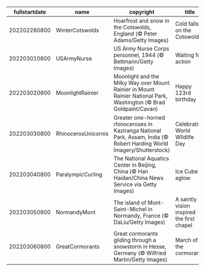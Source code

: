 |fullstartdate|name|copyright|title|image|
|--|--|--|--|--|
202202280800|WinterCotswolds|Hoarfrost and snow in the Cotswolds, England (© Peter Adams/Getty Images)|Cold falls on the Cotswolds|![](/en-US/2022/03/202202280800WinterCotswolds.jpg)|
202203010800|USArmyNurse|US Army Nurse Corps personnel, 1944 (© Bettmann/Getty Images)|Waiting for action|![](/en-US/2022/03/202203010800USArmyNurse.jpg)|
202203020800|MoonlightRainier|Moonlight and the Milky Way over Mount Rainier in Mount Rainier National Park, Washington (© Brad Goldpaint/Cavan)|Happy 123rd birthday|![](/en-US/2022/03/202203020800MoonlightRainier.jpg)|
202203030800|RhinocerosUnicornis|Greater one-horned rhinoceroses in Kaziranga National Park, Assam, India (© Robert Harding World Imagery/Shutterstock)|Celebrating World Wildlife Day|![](/en-US/2022/03/202203030800RhinocerosUnicornis.jpg)|
202203040800|ParalympicCurling|The National Aquatics Center in Beijing, China (© Han Haidan/China News Service via Getty Images)|Ice Cube aglow|![](/en-US/2022/03/202203040800ParalympicCurling.jpg)|
202203050800|NormandyMont|The island of Mont-Saint-Michel in Normandy, France (© DaLiu/Getty Images)|A saintly vision inspired the first chapel|![](/en-US/2022/03/202203050800NormandyMont.jpg)|
202203060800|GreatCormorants|Great cormorants gliding through a snowstorm in Hesse, Germany (© Wilfried Martin/Getty Images)|March of the cormorants|![](/en-US/2022/03/202203060800GreatCormorants.jpg)|
